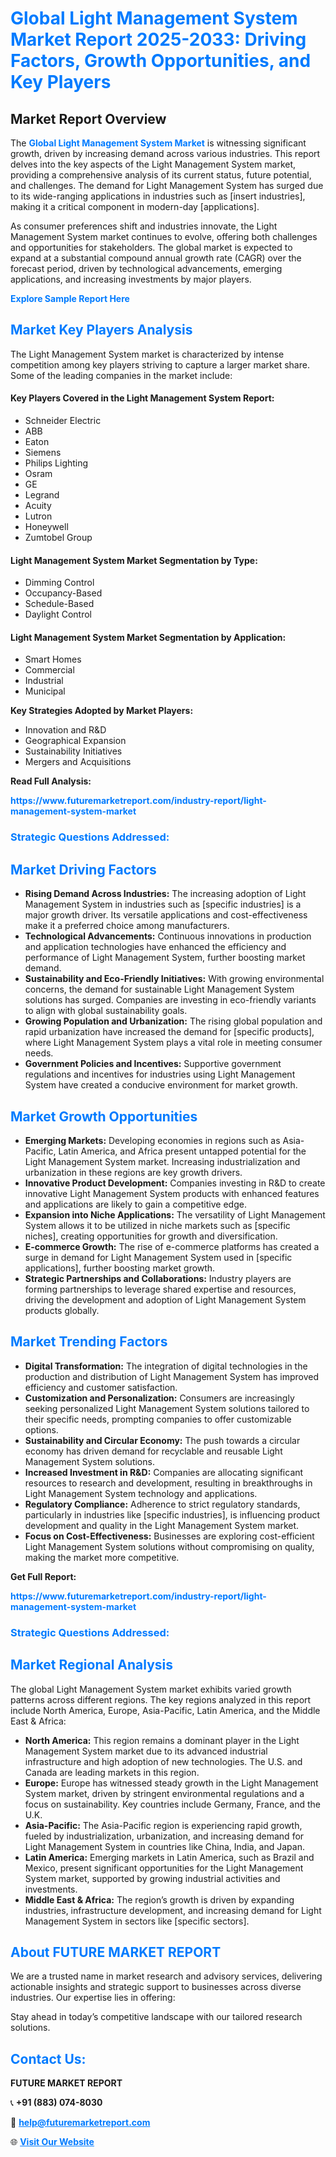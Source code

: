 <h1 style="color: #007BFF;">Global Light Management System Market Report 2025-2033: Driving Factors, Growth Opportunities, and Key Players</h1>

<section id="overview">
<h2>Market Report Overview</h2>
<p>The <a href="https://www.futuremarketreport.com/industry-report/light-management-system-market" style="color: #007BFF; text-decoration: none;"><strong>Global Light Management System Market</strong></a> is witnessing significant growth, driven by increasing demand across various industries. This report delves into the key aspects of the Light Management System market, providing a comprehensive analysis of its current status, future potential, and challenges. The demand for Light Management System has surged due to its wide-ranging applications in industries such as [insert industries], making it a critical component in modern-day [applications].</p>
<p>As consumer preferences shift and industries innovate, the Light Management System market continues to evolve, offering both challenges and opportunities for stakeholders. The global market is expected to expand at a substantial compound annual growth rate (CAGR) over the forecast period, driven by technological advancements, emerging applications, and increasing investments by major players.</p>
</section>

<section id="overview">
<p><a href="https://www.futuremarketreport.com/request-sample/reportId=104291" style="color: #007BFF; text-decoration: none;"><strong>Explore Sample Report Here</strong></a></p>
</section>

<section id="key-players">
<h2 style="color: #007BFF;">Market Key Players Analysis</h2>
<p>The Light Management System market is characterized by intense competition among key players striving to capture a larger market share. Some of the leading companies in the market include:</p>
<h4>Key Players Covered in the Light Management System Report:</h4>
<ul><li>Schneider Electric</li><li>ABB</li><li>Eaton</li><li>Siemens</li><li>Philips Lighting</li><li>Osram</li><li>GE</li><li>Legrand</li><li>Acuity</li><li>Lutron</li><li>Honeywell</li><li>Zumtobel Group</li></ul>
<h4>Light Management System Market Segmentation by Type:</h4>
<ul><li>Dimming Control</li><li>Occupancy-Based</li><li>Schedule-Based</li><li>Daylight Control</li></ul>

<h4>Light Management System Market Segmentation by Application:</h4>
<ul><li>Smart Homes</li><li>Commercial</li><li>Industrial</li><li>Municipal</li></ul>
<p><strong>Key Strategies Adopted by Market Players:</strong></p>
<ul>
<li>Innovation and R&D</li>
<li>Geographical Expansion</li>
<li>Sustainability Initiatives</li>
<li>Mergers and Acquisitions</li>
</ul>
</section>

<section>
<p><strong>Read Full Analysis: </strong></p><a href="https://www.futuremarketreport.com/industry-report/light-management-system-market" style="color: #007BFF; text-decoration: none;"><strong>https://www.futuremarketreport.com/industry-report/light-management-system-market</strong></a>
<h3 style="color: #007BFF;">Strategic Questions Addressed:</h3>
</section>

<section id="driving-factors">
<h2 style="color: #007BFF;">Market Driving Factors</h2>
<ul>
<li><strong>Rising Demand Across Industries:</strong> The increasing adoption of Light Management System in industries such as [specific industries] is a major growth driver. Its versatile applications and cost-effectiveness make it a preferred choice among manufacturers.</li>
<li><strong>Technological Advancements:</strong> Continuous innovations in production and application technologies have enhanced the efficiency and performance of Light Management System, further boosting market demand.</li>
<li><strong>Sustainability and Eco-Friendly Initiatives:</strong> With growing environmental concerns, the demand for sustainable Light Management System solutions has surged. Companies are investing in eco-friendly variants to align with global sustainability goals.</li>
<li><strong>Growing Population and Urbanization:</strong> The rising global population and rapid urbanization have increased the demand for [specific products], where Light Management System plays a vital role in meeting consumer needs.</li>
<li><strong>Government Policies and Incentives:</strong> Supportive government regulations and incentives for industries using Light Management System have created a conducive environment for market growth.</li>
</ul>
</section>

<section id="growth-opportunities">
<h2 style="color: #007BFF;">Market Growth Opportunities</h2>
<ul>
<li><strong>Emerging Markets:</strong> Developing economies in regions such as Asia-Pacific, Latin America, and Africa present untapped potential for the Light Management System market. Increasing industrialization and urbanization in these regions are key growth drivers.</li>
<li><strong>Innovative Product Development:</strong> Companies investing in R&D to create innovative Light Management System products with enhanced features and applications are likely to gain a competitive edge.</li>
<li><strong>Expansion into Niche Applications:</strong> The versatility of Light Management System allows it to be utilized in niche markets such as [specific niches], creating opportunities for growth and diversification.</li>
<li><strong>E-commerce Growth:</strong> The rise of e-commerce platforms has created a surge in demand for Light Management System used in [specific applications], further boosting market growth.</li>
<li><strong>Strategic Partnerships and Collaborations:</strong> Industry players are forming partnerships to leverage shared expertise and resources, driving the development and adoption of Light Management System products globally.</li>
</ul>
</section>

<section id="trending-factors">
<h2 style="color: #007BFF;">Market Trending Factors</h2>
<ul>
<li><strong>Digital Transformation:</strong> The integration of digital technologies in the production and distribution of Light Management System has improved efficiency and customer satisfaction.</li>
<li><strong>Customization and Personalization:</strong> Consumers are increasingly seeking personalized Light Management System solutions tailored to their specific needs, prompting companies to offer customizable options.</li>
<li><strong>Sustainability and Circular Economy:</strong> The push towards a circular economy has driven demand for recyclable and reusable Light Management System solutions.</li>
<li><strong>Increased Investment in R&D:</strong> Companies are allocating significant resources to research and development, resulting in breakthroughs in Light Management System technology and applications.</li>
<li><strong>Regulatory Compliance:</strong> Adherence to strict regulatory standards, particularly in industries like [specific industries], is influencing product development and quality in the Light Management System market.</li>
<li><strong>Focus on Cost-Effectiveness:</strong> Businesses are exploring cost-efficient Light Management System solutions without compromising on quality, making the market more competitive.</li>
</ul>
</section>

<section>
<p><strong>Get Full Report: </strong></p><a href="https://www.futuremarketreport.com/industry-report/light-management-system-market" style="color: #007BFF; text-decoration: none;"><strong>https://www.futuremarketreport.com/industry-report/light-management-system-market</strong></a>
<h3 style="color: #007BFF;">Strategic Questions Addressed:</h3>
</section>


<section id="regional-analysis">
<h2 style="color: #007BFF;">Market Regional Analysis</h2>
<p>The global Light Management System market exhibits varied growth patterns across different regions. The key regions analyzed in this report include North America, Europe, Asia-Pacific, Latin America, and the Middle East & Africa:</p>
<ul>
<li><strong>North America:</strong> This region remains a dominant player in the Light Management System market due to its advanced industrial infrastructure and high adoption of new technologies. The U.S. and Canada are leading markets in this region.</li>
<li><strong>Europe:</strong> Europe has witnessed steady growth in the Light Management System market, driven by stringent environmental regulations and a focus on sustainability. Key countries include Germany, France, and the U.K.</li>
<li><strong>Asia-Pacific:</strong> The Asia-Pacific region is experiencing rapid growth, fueled by industrialization, urbanization, and increasing demand for Light Management System in countries like China, India, and Japan.</li>
<li><strong>Latin America:</strong> Emerging markets in Latin America, such as Brazil and Mexico, present significant opportunities for the Light Management System market, supported by growing industrial activities and investments.</li>
<li><strong>Middle East & Africa:</strong> The region’s growth is driven by expanding industries, infrastructure development, and increasing demand for Light Management System in sectors like [specific sectors].</li>
</ul>
</section>

<footer>
<h2 style="color: #007BFF;">About FUTURE MARKET REPORT</h2>
<p>We are a trusted name in market research and advisory services, delivering actionable insights and strategic support to businesses across diverse industries. Our expertise lies in offering:</p>

<p>Stay ahead in today’s competitive landscape with our tailored research solutions.</p>

<h2 style="color: #007BFF;">Contact Us:</h2>
<p><strong>FUTURE MARKET REPORT</strong></p>
<p>📞 <strong>+91 (883) 074-8030</strong></p>
<p>📧 <strong><a href="mailto:help@futuremarketreport.com" style="color: #007BFF;">help@futuremarketreport.com</a></strong></p>
<p>🌐 <strong><a href="https://www.futuremarketreport.com/" style="color: #007BFF;">Visit Our Website</a></strong></p>
</footer>